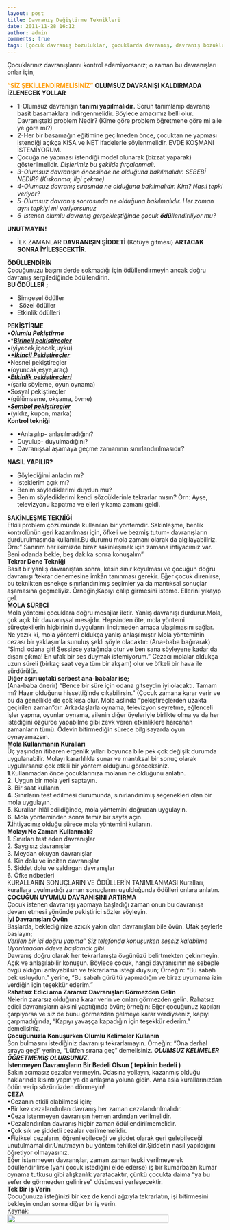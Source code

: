 ```yaml
---
layout: post
title: Davranış Değiştirme Teknikleri
date: 2011-11-28 16:12
author: admin
comments: true
tags: [çocuk davranış bozuluklar, çocuklarda davranış, davranış bozukluğu, Rehberlik ]
---
```

Çocuklarınız davranışlarını kontrol edemiyorsanız; o zaman bu davranışları onlar için,

<span style="color: #ff9900;"><strong>“SİZ ŞEKİLLENDİRMELİSİNİZ”</strong></span>
<strong>OLUMSUZ DAVRANIŞI KALDIRMADA İZLENECEK YOLLAR</strong>
<ul>
	<li>1-Olumsuz davranışın <strong>tanımı yapılmalıdır</strong>. Sorun tanımlanıp davranış basit basamaklara indirgenmelidir. Böylece amacımız belli olur. Davranıştaki problem Nedir? (Kime göre problem öğretmene göre mi aile ye göre mi?)<strong>
</strong></li>
	<li>2-Her bir basamağın eğitimine geçilmeden önce, çocuktan ne yapması istendiği açıkça KISA ve NET ifadelerle söylenmelidir. EVDE KOŞMANI İSTEMİYORUM.<strong>
</strong></li>
	<li>Çocuğa ne yapması istendiği model olunarak (bizzat yaparak) gösterilmelidir. <em>Dişlerimiz bu şekilde fırçalanmalı.</em></li>
	<li><em>3-Olumsuz davranışın öncesinde ne olduğuna bakılmalıdır. SEBEBİ NEDİR? (Kıskanma, ilgi çekme)
</em></li>
	<li><em>4-Olumsuz davranış sırasında ne olduğuna bakılmalıdır. Kim? Nasıl tepki veriyor?
</em></li>
	<li><em>5-Olumsuz davranış sonrasında ne olduğuna bakılmalıdır. Her zaman aynı tepkiyi mi veriyorsunuz
</em></li>
	<li><em>6-istenen olumlu davranış gerçekleştiğinde çocuk <strong>ödül</strong>lendiriliyor mu?
</em></li>
</ul>
<div><strong>UNUTMAYIN!</strong></div>
<div>
<ul>
	<li>İLK ZAMANLAR <strong>DAVRANIŞIN ŞİDDETİ</strong> (Kötüye gitmesi) A<strong>RTACAK SONRA İYİLEŞECEKTİR.</strong><em>
</em></li>
</ul>
<div><strong>ÖDÜLLENDİRİN</strong></div>
<div>Çocuğunuzu başını derde sokmadığı için ödüllendirmeyin ancak doğru davranış sergilediğinde ödüllendirin.<strong> </strong></div>
<div><strong>BU ÖDÜLLER ;</strong></div>
<div>
<ul>
	<li>Simgesel ödüller</li>
	<li> Sözel ödüller</li>
	<li>Etkinlik ödülleri</li>
</ul>
<div><strong>PEKİŞTİRME</strong></div>
<div><strong></strong>
<div>
<div>•<strong><em>Olumlu Pekiştirme </em></strong></div>
<div>•*<strong><em><span style="text-decoration: underline;">Birincil pekiştireçler </span></em></strong></div>
<div>•(yiyecek,içecek,uyku)</div>
<div>•<strong><em><span style="text-decoration: underline;">*İkincil Pekiştireçler </span></em></strong></div>
<div>•Nesnel pekiştireçler</div>
<div>•(oyuncak,eşye,araç)</div>
<div>•<strong><em><span style="text-decoration: underline;">Etkinlik pekiştireçleri </span></em></strong></div>
<div>•(şarkı söyleme, oyun oynama)</div>
<div>•Sosyal pekiştireçler</div>
<div>•(gülümseme, okşama, övme)</div>
<div>•<strong><em><span style="text-decoration: underline;">Sembol pekiştireçler </span></em></strong></div>
<div>•(yıldız, kupon, marka)</div>
<div></div>
<div><strong>Kontrol tekniği</strong></div>
<div>
<ul>
	<li>•Anlaşılıp- anlaşılmadığını?</li>
	<li>Duyulup- duyulmadığını?</li>
	<li>Davranışsal aşamaya geçme zamanının sınırlandırılmasıdır?<strong>
</strong></li>
</ul>
<div><strong>NASIL YAPILIR?</strong></div>
<div>
<ul>
	<li>Söylediğimi anladın mı?</li>
	<li>İsteklerim açık mı?</li>
	<li>Benim söylediklerimi duydun mu?</li>
	<li>Benim söylediklerimi kendi sözcüklerinle tekrarlar mısın? Örn: Ayşe, televizyonu kapatma ve elleri yıkama zamanı geldi.</li>
</ul>
<div><strong>SAKİNLEŞME TEKNİĞİ</strong></div>
<div>Etkili problem çözümünde kullanılan bir yöntemdir. Sakinleşme, benlik kontrolünün geri kazanılması için, öfkeli ve bezmiş tutum- davranışların durdurulmasında kullanılır.Bu durumu mola zamanı olarak da algılayabiliriz. Örn:” Sanırım her ikimizde biraz sakinleşmek için zamana ihtiyacımız var. Beni odanda bekle, beş dakika sonra konuşalım”</div>
<div><strong>Tekrar Dene Tekniği</strong></div>
<strong></strong></div>
<div>Basit bir yanlış davranıştan sonra, kesin sınır koyulması ve çocuğun doğru davranışı ‘tekrar denemesine imkân tanınması gerekir. Eğer çocuk direnirse, bu teknikten esnekçe sınırlandırılmış seçimler ya da mantıksal sonuçlar aşamasına geçmeliyiz. Örneğin;Kapıyı çalıp girmesini isteme. Ellerini yıkayıp gel.<strong> </strong></div>
<div><strong>MOLA SÜRECİ </strong></div>
<div>Mola yöntemi çocuklara doğru mesajlar iletir. Yanlış davranışı durdurur.Mola, çok açık bir davranışsal mesajdır. Hepsinden öte, mola yöntemi süreçtekilerin hiçbirinin duygularını incitmeden amaca ulaşılmasını sağlar. Ne yazık ki, mola yöntemi oldukça yanlış anlaşılmıştır Mola yönteminin cezası bir yaklaşımla sunuluş şekli şöyle olacaktır: (Ana-baba bağırarak) “Şimdi odana git! Sessizce yatağında otur ve ben sana söyleyene kadar da dışarı çıkma! En ufak bir ses duymak istemiyorum.” Cezacı molalar oldukça uzun süreli (birkaç saat veya tüm bir akşam) olur ve öfkeli bir hava ile sürdürülür.</div>
<div><strong>Diğer aşırı uçtaki serbest ana-babalar ise;</strong></div>
<div>(Ana-baba önerir) “Bence bir süre için odana gitseydin iyi olacaktı. Tamam mı? Hazır olduğunu hissettiğinde çıkabilirsin.” (Çocuk zamana karar verir ve bu da genellikle de çok kısa olur. Mola aslında “pekiştireçlerden uzakta geçirilen zaman”dır. Arkadaşlarla oynama, televizyon seyretme, eğlenceli işler yapma, oyunlar oynama, ailenin diğer üyeleriyle birlikte olma ya da her istediğini özgürce yapabilme gibi zevk veren etkinliklere harcanan zamanların tümü. Ödevin bitirmediğin sürece bilgisayarda oyun oynayamazsın.</div>
<div><strong>Mola Kullanmanın Kuralları</strong></div>
<div>Üç yaşından itibaren ergenlik yılları boyunca bile pek çok değişik durumda uygulanabilir. Molayı kararlılıkla sunar ve mantıksal bir sonuç olarak uygularsanız çok etkili bir yöntem olduğunu göreceksiniz.</div>
<div><strong>1</strong>.Kullanmadan önce çocuklarınıza molanın ne olduğunu anlatın.</div>
<div><strong>2.</strong> Uygun bir mola yeri saptayın.</div>
<div><strong>3.</strong> Bir saat kullanın.</div>
<div><strong>4.</strong> Sınırların test edilmesi durumunda, sınırlandırılmış seçenekleri olan bir mola uygulayın.</div>
<div><strong>5. </strong>Kurallar ihlâl edildiğinde, mola yöntemini doğrudan uygulayın.</div>
<div><strong>6.</strong> Mola yönteminden sonra temiz bir sayfa açın.</div>
<div><strong>7.</strong>İhtiyacınız olduğu sürece mola yöntemini kullanın.</div>
<div><strong>Molayı Ne Zaman Kullanmalı?</strong></div>
<div>1. Sınırları test eden davranışlar</div>
<div>2. Saygısız davranışlar</div>
<div>3. Meydan okuyan davranışlar</div>
<div>4. Kin dolu ve inciten davranışlar</div>
<div>5. Şiddet dolu ve saldırgan davranışlar</div>
<div>6. Öfke nöbetleri</div>
<div>KURALLARIN SONUÇLARIN VE ÖDÜLLERİN TANIMLANMASI Kuralları, kurallara uyulmadığı zaman sonuçlarını uyulduğunda ödülleri onlara anlatın.</div>
<div><strong>ÇOCUĞUN UYUMLU DAVRANIŞINI ARTIRMA</strong></div>
<strong></strong></div>
</div>
</div>
<div>Çocuk istenen davranışı yapmaya başladığı zaman onun bu davranışa devam etmesi yönünde pekiştirici sözler söyleyin.</div>
<div><strong>İyi Davranışları Övün</strong></div>
<div><strong></strong>Başlarda, beklediğinize azıcık yakın olan davranışları bile övün. Ufak şeylerle başlayın;</div>
<div><em>Verilen bir işi doğru yapma” Siz telefonda konuşurken sessiz kalabilme Uyarılmadan ödeve başlamak gibi.</em></div>
<div>Davranış doğru olarak her tekrarlanışta övgünüzü belirtmekten çekinmeyin. Açık ve anlaşılabilir konuşun. Böylece çocuk, hangi davranışının ne sebeple övgü aldığını anlayabilsin ve tekrarlama isteği duysun; Örneğin: “Bu sabah pek usluydun.” yerine, “Bu sabah gürültü yapmadığın ve biraz uyumama izin verdiğin için teşekkür ederim.”</div>
</div>
<div><strong>Rahatsız Edici ama Zararsız Davranışları Görmezden Gelin</strong></div>
<div>Nelerin zararsız olduğuna karar verin ve onları görmezden gelin. Rahatsız edici davranışların aksini yaptığında övün; örneğin: Eğer çocuğunuz kapıları çarpıyorsa ve siz de bunu görmezden gelmeye karar verdiyseniz, kapıyı çarpmadığında, “Kapıyı yavaşça kapadığın için teşekkür ederim.” demelisiniz.</div>
<div><strong>Çocuğunuzla Konuşurken Olumlu Kelimeler Kullanın</strong></div>
<div>Son bulmasını istediğiniz davranışı tekrarlamayın. Örneğin: “Ona derhal sıraya geç!” yerine, “Lütfen sırana geç” demelisiniz. <em><strong>OLUMSUZ KELİMELER ÖĞRETMEMİŞ OLURSUNUZ.</strong></em></div>
<div><strong>İstenmeyen Davranışların Bir Bedeli Olsun ( tepkinin bedeli )</strong></div>
<div><strong></strong>Sakın acımasız cezalar vermeyin. Odasına yollayın, kazanmış olduğu haklarında kısıntı yapın ya da anlaşma yoluna gidin. Ama asla kurallarınızdan ödün verip sözünüzden dönmeyin!</div>
<div><strong>CEZA</strong></div>
<div><strong></strong>
<div>
<div>•Cezanın etkili olabilmesi için;</div>
<div>•Bir kez cezalandırılan davranış her zaman cezalandırılmalıdır.</div>
<div>•Ceza istenmeyen davranışın hemen ardından verilmelidir.</div>
<div>•Cezalandırılan davranış hiçbir zaman ödüllendirilmemelidir.</div>
<div>•Çok sık ve şiddetli cezalar verilmemelidir.</div>
<div>•Fiziksel cezaların, öğrenilebileceği ve şiddet olarak geri gelebileceği unutulmamalıdır.Unutmayın bu yöntem tehlikelidir.Şiddetin nasıl yapıldığını öğretiyor olmayasınız.</div>
<div>
<div>Eğer istenmeyen davranışlar, zaman zaman tepki verilmeyerek ödüllendirilirse (yani çocuk istediğini elde ederse) iş bir kumarbazın kumar oynama tutkusu gibi alışkanlık yaratacaktır, çünkü çocukta daima “ya bu sefer de görmezden gelinirse” düşüncesi yerleşecektir.</div>
<div>
<div><strong>Tek Bir iş Verin</strong></div>
<div>Çocuğunuza isteğinizi bir kez de kendi ağzıyla tekrarlatın, işi bitirmesini bekleyin ondan sonra diğer bir iş verin.</div>
<div>Kaynak:</div>
<div><a href="http://www.egitimvaktim.com/dosyalar/2011/11/kaynak.jpg"><img class="alignnone size-full wp-image-1043" title="kaynak" src="http://www.egitimvaktim.com/dosyalar/2011/11/kaynak.jpg" alt="" width="377" height="20" /></a></div>
</div>
</div>
<div></div>
</div>
</div>
<strong></strong></div>
